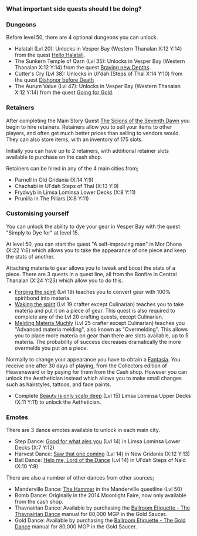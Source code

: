 ### What important side quests should I be doing?

### Dungeons

Before level 50, there are 4 optional dungeons you can unlock.

- Halatali (Lvl 20): Unlocks in Vesper Bay (Western Thanalan X:12 Y:14) from the quest [Hello Halatali](http://ffxiv.gamerescape.com/wiki/Hallo_Halatali).
- The Sunkern Temple of Qarn (Lvl 35): Unlocks in Vesper Bay (Western Thanalan X:12 Y:14) from the quest [Braving new Depths](http://ffxiv.gamerescape.com/wiki/Braving_New_Depths).
- Cutter's Cry (Lvl 38): Unlocks in Ul'dah (Steps of Thal X:14 Y:10) from the quest [Dishonor before Death](http://ffxiv.gamerescape.com/wiki/Dishonor_Before_Death)
- The Aurum Value (Lvl 47): Unlocks in Vesper Bay (Western Thanalan X:12 Y:14) from the quest [Going for Gold](http://ffxiv.gamerescape.com/wiki/Going_for_Gold).

### Retainers

After completing the Main Story Quest [The Scions of the Seventh Dawn](http://ffxiv.gamerescape.com/wiki/The_Scions_of_the_Seventh_Dawn) you begin to hire retainers. Retainers allow you to sell your items to other players, and often get much better prices than selling to vendors would. They can also store items, with an inventory of 175 slots.

Initially you can have up to 2 retainers, with additional retainer slots available to purchase on the cash shop.

Retainers can be hired in any of the 4 main cities from;
- Parnell in Old Gridania (X:14 Y:9)
- Chachabi in Ul'dah Steps of Thal (X:13 Y:9)
- Frydwyb in Limsa Lominsa Lower Decks (X:8 Y:11)
- Prunilla in The Pillars (X:8 Y:11)

### Customising yourself

You can unlock the ability to dye your gear in Vesper Bay with the quest "Simply to Dye for" at level 15.

At level 50, you can start the quest "A self-improving man" in Mor Dhona (X:22 Y:6) which allows you to take the appearance of one piece and keep the stats of another.

Attaching materia to gear allows you to tweak and boost the stats of a piece. There are 3 quests in a quest line, all from the Bonfire in Central Thanalan (X:24 Y:23) which allow you to do this.

- [Forging the spirit](http://ffxiv.gamerescape.com/wiki/Forging_the_Spirit) (Lvl 19) teaches you to convert gear with 100% spiritbond into materia.
- [Waking the spirit](http://ffxiv.gamerescape.com/wiki/Waking_the_Spirit) (Lvl 19 crafter except Culinarian) teaches you to take materia and put it on a piece of gear. This quest is also required to complete any of the Lvl 20 crafting quests, except Culinarian.
- [Melding Materia Muchly](http://ffxiv.gamerescape.com/wiki/Melding_Materia_Muchly) (Lvl 25 crafter except Culinarian) teaches you "Advanced materia melding", also known as "Overmelding". This allows you to place more materia on gear than there are slots available, up to 5 materia. The probability of success decreases dramatically the more overmelds you put on a piece.

Normally to change your appearance you have to obtain a [Fantasia](http://ffxiv.gamerescape.com/wiki/Fantasia). You receive one after 30 days of playing, from the Collectors edition of Heavensward or by paying for them from the Cash shop. However you can unlock the Aesthetician instead which allows you to make small changes such as hairstyles, tattoos, and face paints.

- Complete [Beauty is only scalp deep](http://ffxiv.gamerescape.com/wiki/Beauty_Is_Only_Scalp_Deep) (Lvl 15) Limsa Lominsa Upper Decks (X:11 Y:11) to unlock the Aethetician.

### Emotes

There are 3 dance emotes available to unlock in each main city.
- Step Dance: [Good for what ales you](http://ffxiv.gamerescape.com/wiki/Good_for_What_Ales_You) (Lvl 14) in Limsa Lominsa Lower Decks (X:7 Y:12)
- Harvest Dance: [Saw that one coming](http://ffxiv.gamerescape.com/wiki/Saw_That_One_Coming) (Lvl 14) in New Gridania (X:12 Y:13)
- Ball Dance: [Help me, Lord of the Dance](http://ffxiv.gamerescape.com/wiki/Help_Me,_Lord_of_the_Dance) (Lvl 14) in Ul'dah Steps of Nald (X:10 Y:9)

There are also a number of other dances from other sources;
- Manderville Dance: [The Hammer](http://ffxiv.gamerescape.com/wiki/The_Hammer) in the Manderville questline (Lvl 50)
- Bomb Dance: Originally in the 2014 Moonlight Faire, now only available from the cash shop.
- Thavnairian Dance: Available by purchasing the [Ballroom Etiquette - The Thavnairian Dance](http://ffxiv.gamerescape.com/wiki/Ballroom_Etiquette_-_The_Thavnairian_Dance) manual for 80,000 MGP in the Gold Saucer.
- Gold Dance: Available by purchasing the [Ballroom Etiquette - The Gold Dance](http://ffxiv.gamerescape.com/wiki/Ballroom_Etiquette_-_The_Gold_Dance) manual for 80,000 MGP in the Gold Saucer.

